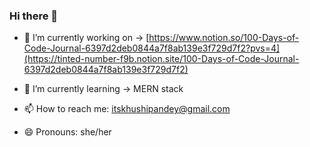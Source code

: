 ### Hi there 👋

- 🔭 I’m currently working on -> [https://www.notion.so/100-Days-of-Code-Journal-6397d2deb0844a7f8ab139e3f729d7f2?pvs=4](https://tinted-number-f9b.notion.site/100-Days-of-Code-Journal-6397d2deb0844a7f8ab139e3f729d7f2)
  
- 🌱 I’m currently learning -> MERN stack
  
- 📫 How to reach me: itskhushipandey@gmail.com
  
- 😄 Pronouns: she/her
